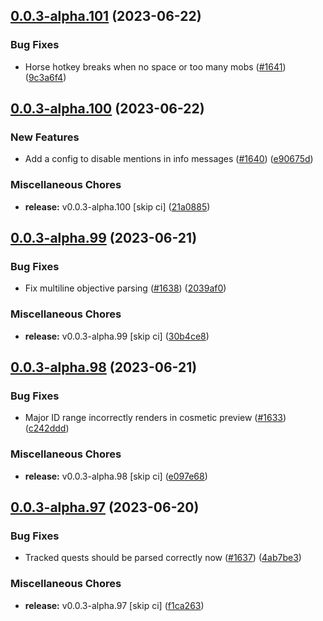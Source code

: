 ## [0.0.3-alpha.101](https://github.com/Wynntils/Artemis/compare/v0.0.3-alpha.100...v0.0.3-alpha.101) (2023-06-22)


### Bug Fixes

* Horse hotkey breaks when no space or too many mobs ([#1641](https://github.com/Wynntils/Artemis/issues/1641)) ([9c3a6f4](https://github.com/Wynntils/Artemis/commit/9c3a6f473987df5df6e37379c7bca7d67002112a))

## [0.0.3-alpha.100](https://github.com/Wynntils/Artemis/compare/v0.0.3-alpha.99...v0.0.3-alpha.100) (2023-06-22)


### New Features

* Add a config to disable mentions in info messages ([#1640](https://github.com/Wynntils/Artemis/issues/1640)) ([e90675d](https://github.com/Wynntils/Artemis/commit/e90675da0edae2a3d77a30f531d419747e483991))


### Miscellaneous Chores

* **release:** v0.0.3-alpha.100 [skip ci] ([21a0885](https://github.com/Wynntils/Artemis/commit/21a088595f5942fc30f2217d7faa51ad3753b892))

## [0.0.3-alpha.99](https://github.com/Wynntils/Artemis/compare/v0.0.3-alpha.98...v0.0.3-alpha.99) (2023-06-21)


### Bug Fixes

* Fix multiline objective parsing ([#1638](https://github.com/Wynntils/Artemis/issues/1638)) ([2039af0](https://github.com/Wynntils/Artemis/commit/2039af0fb6789bf4049507bf090c8f92efab6ab0))


### Miscellaneous Chores

* **release:** v0.0.3-alpha.99 [skip ci] ([30b4ce8](https://github.com/Wynntils/Artemis/commit/30b4ce84bbd443f9c1e72bdbec81d1bde3011439))

## [0.0.3-alpha.98](https://github.com/Wynntils/Artemis/compare/v0.0.3-alpha.97...v0.0.3-alpha.98) (2023-06-21)


### Bug Fixes

* Major ID range incorrectly renders in cosmetic preview ([#1633](https://github.com/Wynntils/Artemis/issues/1633)) ([c242ddd](https://github.com/Wynntils/Artemis/commit/c242ddd0b84d953a44a00c9efa77aa27463b0e5a))


### Miscellaneous Chores

* **release:** v0.0.3-alpha.98 [skip ci] ([e097e68](https://github.com/Wynntils/Artemis/commit/e097e68cb47413da13a2e34a57980c51871d534e))

## [0.0.3-alpha.97](https://github.com/Wynntils/Artemis/compare/v0.0.3-alpha.96...v0.0.3-alpha.97) (2023-06-20)


### Bug Fixes

* Tracked quests should be parsed correctly now ([#1637](https://github.com/Wynntils/Artemis/issues/1637)) ([4ab7be3](https://github.com/Wynntils/Artemis/commit/4ab7be3e5124ec6a4a0606e9c4299880ecc6aa8b))


### Miscellaneous Chores

* **release:** v0.0.3-alpha.97 [skip ci] ([f1ca263](https://github.com/Wynntils/Artemis/commit/f1ca263eaded5d10b6ff34a2f289ba4f0788fc74))

